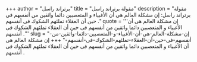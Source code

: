 +++
author = "برتراند راسل"
title = "مقولة برتراند راسل"
description = "مقولة برتراند راسل: إن مشكلة العالم هى أن الأغبياء و المتعصبين دائما واثقين من أنفسهم فى حين أن العقلاء تملئهم الشكوك فى أنفسهم ."
quote = '''إن مشكلة العالم هى أن الأغبياء و المتعصبين دائما واثقين من أنفسهم فى حين أن العقلاء تملئهم الشكوك فى أنفسهم .''' 
slug = "إن-مشكلة-العالم-هى-أن-الأغبياء-و-المتعصبين-دائما-واثقين-من-أنفسهم-فى-حين-أن-العقلاء-تملئهم-الشكوك-فى-أنفسهم-"
+++
إن مشكلة العالم هى أن الأغبياء و المتعصبين دائما واثقين من أنفسهم فى حين أن العقلاء تملئهم الشكوك فى أنفسهم .
